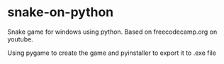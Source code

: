# snake-on-python
Snake game for windows using  python. Based on freecodecamp.org on youtube.

Using pygame to create the game and pyinstaller to export it to .exe file
